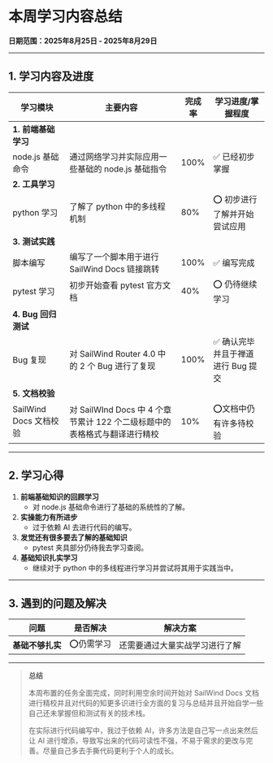 # 本周学习内容总结  
**日期范围：2025年8月25日 - 2025年8月29日**  

---

## 1. 学习内容及进度  

| 学习模块               | 主要内容                                                     | 完成率 | 学习进度/掌握程度                 |
| ---------------------- | ------------------------------------------------------------ | ------ | --------------------------------- |
| **1. 前端基础学习**    |                                                              |        |                                   |
| node.js 基础命令       | 通过网络学习并实际应用一些基础的 node.js 基础指令            | 100%   | ✅ 已经初步掌握                    |
| **2. 工具学习**        |                                                              |        |                                   |
| python 学习            | 了解了 python 中的多线程机制                                 | 80%    | ⭕ 初步进行了解并开始尝试应用      |
| **3. 测试实践**        |                                                              |        |                                   |
| 脚本编写               | 编写了一个脚本用于进行 SailWind Docs 链接跳转                | 100%   | ✅ 编写完成                        |
| pytest 学习            | 初步开始查看 pytest 官方文档                                 | 40%    | ⭕ 仍待继续学习                    |
| **4. Bug 回归测试**    |                                                              |        |                                   |
| Bug 复现               | 对 SailWind Router 4.0 中的 2 个 Bug 进行了复现              | 100%   | ✅ 确认完毕并且于禅道进行 Bug 提交 |
| **5. 文档校验**        |                                                              |        |                                   |
| SailWind Docs 文档校验 | 对 SailWInd Docs 中 4 个章节累计 122 个二级标题中的表格格式与翻译进行精校 | 10%    | ⭕文档中仍有许多待校验             |

---

## 2. 学习心得  
1. **前端基础知识的回顾学习** 
   - 对 node.js 基础命令进行了基础的系统性的了解。
2. **实操能力有所进步**  
   - 过于依赖 AI 去进行代码的编写。
3. **发觉还有很多要去了解的基础知识**
   * pytest 夹具部分仍待我去学习查阅。
4. **基础知识扎实学习**  
   - 继续对于 python 中的多线程进行学习并尝试将其用于实践当中。

---

## 3. 遇到的问题及解决  
| 问题             | 是否解决  | 解决方案                       |
| ---------------- | --------- | ------------------------------ |
| **基础不够扎实** | ⭕仍需学习 | 还需要通过大量实战学习进行了解 |



---

> **总结**  
>
> 本周布置的任务全面完成，同时利用空余时间开始对 SailWind Docs 文档进行精校并且对代码的知更多识进行全方面的复习与总结并且开始自学一些自己还未掌握但和测试有关的技术栈。
>
> 在实际进行代码编写中，我过于依赖 AI，许多方法是自己写一点出来然后让 AI 进行增添，导致写出来的代码可读性不强，不易于需求的更改与完善。尽量自己多去手撕代码更利于个人的成长。